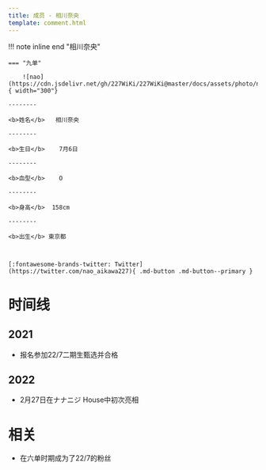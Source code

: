 ```yaml
---
title: 成员 - 相川奈央
template: comment.html
---
```


!!! note inline end "相川奈央"

    === "九单"

        ![nao](https://cdn.jsdelivr.net/gh/227WiKi/227WiKi@master/docs/assets/photo/nao/9th.jpg){ width="300"}

    --------

    <b>姓名</b>   相川奈央

    --------

    <b>生日</b>    7月6日

    --------

    <b>血型</b>    O

    --------

    <b>身高</b>  158cm

    --------

    <b>出生</b> 東京都

  

    [:fontawesome-brands-twitter: Twitter](https://twitter.com/nao_aikawa227){ .md-button .md-button--primary }

# 时间线
## 2021 

- 报名参加22/7二期生甄选并合格

## 2022

- 2月27日在ナナニジ House中初次亮相

# 相关

- 在六单时期成为了22/7的粉丝